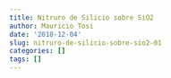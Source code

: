 ```yaml
---
title: Nitruro de Silicio sobre SiO2
author: Mauricio Tosi
date: '2018-12-04'
slug: nitruro-de-silicio-sobre-sio2-01
categories: []
tags: []
---
```



